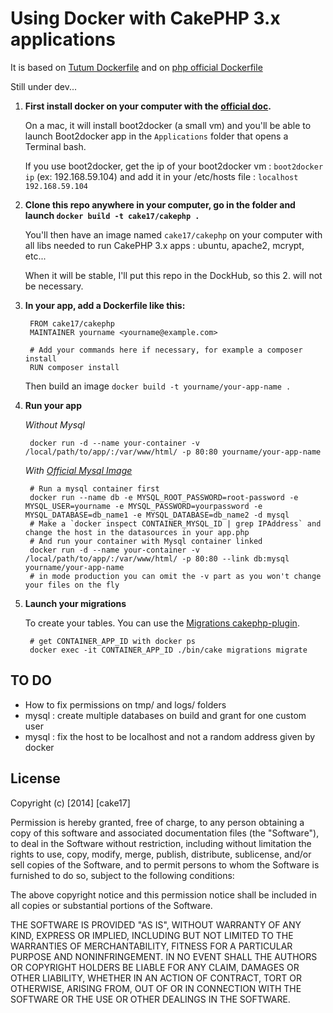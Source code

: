# Using Docker with CakePHP 3.x applications #

It is based on [Tutum Dockerfile](https://github.com/tutumcloud/tutum-docker-php)
and on [php official Dockerfile](https://github.com/docker-library/php)

Still under dev...

1. **First install docker on your computer with the [official doc](https://docs.docker.com/installation/#installation).**

   On a mac, it will install boot2docker (a small vm) and you'll be able to launch Boot2docker app in the `Applications` folder that opens a Terminal bash.

   If you use boot2docker, get the ip of your boot2docker vm : `boot2docker ip` (ex: 192.168.59.104) and add it in your /etc/hosts file : `localhost 192.168.59.104`

2. **Clone this repo anywhere in your computer, go in the folder and launch `docker build -t cake17/cakephp .`**

   You'll then have an image named `cake17/cakephp` on your computer with all libs
   needed to run CakePHP 3.x apps : ubuntu, apache2, mcrypt, etc...

   When it will be stable, I'll put this repo in the DockHub, so this 2. will not be necessary.

3. **In your app, add a Dockerfile like this:**

        FROM cake17/cakephp
        MAINTAINER yourname <yourname@example.com>

        # Add your commands here if necessary, for example a composer install
        RUN composer install

   Then build an image `docker build -t yourname/your-app-name .`

4. **Run your app**

   *Without Mysql*

        docker run -d --name your-container -v /local/path/to/app/:/var/www/html/ -p 80:80 yourname/your-app-name

   *With [Official Mysql Image](https://registry.hub.docker.com/_/mysql)*

        # Run a mysql container first
        docker run --name db -e MYSQL_ROOT_PASSWORD=root-password -e MYSQL_USER=yourname -e MYSQL_PASSWORD=yourpassword -e MYSQL_DATABASE=db_name1 -e MYSQL_DATABASE=db_name2 -d mysql
        # Make a `docker inspect CONTAINER_MYSQL_ID | grep IPAddress` and change the host in the datasources in your app.php
        # And run your container with Mysql container linked
        docker run -d --name your-container -v /local/path/to/app/:/var/www/html/ -p 80:80 --link db:mysql yourname/your-app-name
        # in mode production you can omit the -v part as you won't change your files on the fly

5. **Launch your migrations**

   To create your tables. You can use the [Migrations cakephp-plugin](https://github.com/cakephp/migrations).

        # get CONTAINER_APP_ID with docker ps
        docker exec -it CONTAINER_APP_ID ./bin/cake migrations migrate

## TO DO ##

- How to fix permissions on tmp/ and logs/ folders
- mysql : create multiple databases on build and grant for one custom user
- mysql : fix the host to be localhost and not a random address given by docker


## License ##

Copyright (c) [2014] [cake17]

Permission is hereby granted, free of charge, to any person obtaining a copy of this software and associated documentation files (the "Software"), to deal in the Software without restriction, including without limitation the rights to use, copy, modify, merge, publish, distribute, sublicense, and/or sell copies of the Software, and to permit persons to whom the Software is furnished to do so, subject to the following conditions:

The above copyright notice and this permission notice shall be included in all copies or substantial portions of the Software.

THE SOFTWARE IS PROVIDED "AS IS", WITHOUT WARRANTY OF ANY KIND, EXPRESS OR IMPLIED, INCLUDING BUT NOT LIMITED TO THE WARRANTIES OF MERCHANTABILITY, FITNESS FOR A PARTICULAR PURPOSE AND NONINFRINGEMENT. IN NO EVENT SHALL THE AUTHORS OR COPYRIGHT HOLDERS BE LIABLE FOR ANY CLAIM, DAMAGES OR OTHER LIABILITY, WHETHER IN AN ACTION OF CONTRACT, TORT OR OTHERWISE, ARISING FROM, OUT OF OR IN CONNECTION WITH THE SOFTWARE OR THE USE OR OTHER DEALINGS IN THE SOFTWARE.
